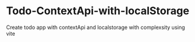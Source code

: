 # Todo-ContextApi-with-localStorage
 Create todo app with contextApi and localstorage with complexsity using vite
